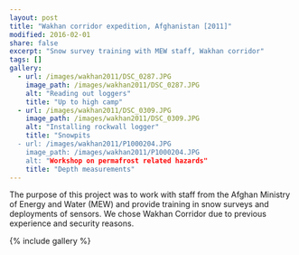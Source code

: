 ```yaml
---
layout: post
title: "Wakhan corridor expedition, Afghanistan [2011]"
modified: 2016-02-01
share: false
excerpt: "Snow survey training with MEW staff, Wakhan corridor"
tags: []
gallery:
  - url: /images/wakhan2011/DSC_0287.JPG
    image_path: /images/wakhan2011/DSC_0287.JPG
    alt: "Reading out loggers"
    title: "Up to high camp"
  - url: /images/wakhan2011/DSC_0309.JPG
    image_path: /images/wakhan2011/DSC_0309.JPG
    alt: "Installing rockwall logger"
    title: "Snowpits
  - url: /images/wakhan2011/P1000204.JPG
    image_path: /images/wakhan2011/P1000204.JPG
    alt: "Workshop on permafrost related hazards"
    title: "Depth measurements"
---
```



The purpose of this project was to work with staff from the Afghan Ministry of Energy and Water (MEW) and provide training in snow surveys and deployments of sensors. We chose Wakhan Corridor due to previous experience and security reasons. 

{% include gallery  %}



<!-- <iframe width="640" height="360" src="https://photos.google.com/share/AF1QipP5O8tZRUDRBfSRe8zHjQyv0CiY8FFfhKGn9PDTRT8wJf3uucJFHwMLT7Khu0_21w?key=MVdkQllCa2tZU1dOZ0lESkd4WXBkWG5COVhwSk9B&source=ctrlq.org'><img src='https://lh3.googleusercontent.com/MIvjMZd2R0qewVsD_Y-BG2NBqTW6n7CYCfwJ5ZrrKxfqyeq9Zrsx5BYkyzG2IruFYkfdD4gY8vCDTnGgs9sUJrK5lFln8-vlvG8aVTIuALkue-QOWFR12GAODoJWPQhGNnSr3753WZU" frameborder="0" allow="autoplay; encrypted-media" allowfullscreen></iframe> -->


